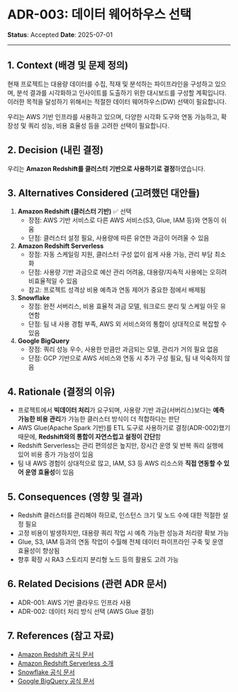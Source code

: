 # ADR-003: 데이터 웨어하우스 선택

**Status**: Accepted
**Date**: 2025-07-01

---

## 1. Context (배경 및 문제 정의)
현재 프로젝트는 대용량 데이터를 수집, 적재 및 분석하는 파이프라인을 구성하고 있으며,
분석 결과를 시각화하고 인사이트를 도출하기 위한 대시보드를 구성할 계획입니다.
이러한 목적을 달성하기 위해서는 적절한 데이터 웨어하우스(DW) 선택이 필요합니다.

우리는 AWS 기반 인프라를 사용하고 있으며, 다양한 시각화 도구와 연동 가능하고,
확장성 및 쿼리 성능, 비용 효율성 등을 고려한 선택이 필요합니다.

## 2. Decision (내린 결정)
우리는 **Amazon Redshift를 클러스터 기반으로 사용하기로 결정**하였습니다.

## 3. Alternatives Considered (고려했던 대안들)
1. **Amazon Redshift (클러스터 기반)** ✅ 선택
   - 장점: AWS 기반 서비스로 다른 AWS 서비스(S3, Glue, IAM 등)와 연동이 쉬움
   - 단점: 클러스터 설정 필요, 사용량에 따른 유연한 과금이 어려울 수 있음
2. **Amazon Redshift Serverless**
   - 장점: 자동 스케일링 지원, 클러스터 구성 없이 쉽게 사용 가능, 관리 부담 최소화
   - 단점: 사용량 기반 과금으로 예산 관리 어려움, 대용량/지속적 사용에는 오히려 비효율적일 수 있음
   - 참고: 프로젝트 성격상 비용 예측과 연동 제어가 중요한 점에서 배제됨
3. **Snowflake**
   - 장점: 완전 서버리스, 비용 효율적 과금 모델, 워크로드 분리 및 스케일 아웃 유연함
   - 단점: 팀 내 사용 경험 부족, AWS 외 서비스와의 통합이 상대적으로 복잡할 수 있음
4. **Google BigQuery**
   - 장점: 쿼리 성능 우수, 사용한 만큼만 과금되는 모델, 관리가 거의 필요 없음
   - 단점: GCP 기반으로 AWS 서비스와 연동 시 추가 구성 필요, 팀 내 익숙하지 않음

## 4. Rationale (결정의 이유)
- 프로젝트에서 **빅데이터 처리**가 요구되며, 사용량 기반 과금(서버리스)보다는 **예측 가능한 비용 관리**가 가능한 클러스터 방식이 더 적합하다는 판단
- AWS Glue(Apache Spark 기반)를 ETL 도구로 사용하기로 결정(ADR-002)했기 때문에, **Redshift와의 통합이 자연스럽고 설정이 간단**함
- Redshift Serverless는 관리 편의성은 높지만, 장시간 운영 및 반복 쿼리 실행에 있어 비용 증가 가능성이 있음
- 팀 내 AWS 경험이 상대적으로 많고, IAM, S3 등 AWS 리소스와 **직접 연동할 수 있어 운영 효율성**이 있음

## 5. Consequences (영향 및 결과)
- Redshift 클러스터를 관리해야 하므로, 인스턴스 크기 및 노드 수에 대한 적절한 설정 필요
- 고정 비용이 발생하지만, 대용량 쿼리 작업 시 예측 가능한 성능과 처리량 확보 가능
- Glue, S3, IAM 등과의 연동 작업이 수월해 전체 데이터 파이프라인 구축 및 운영 효율성이 향상됨
- 향후 확장 시 RA3 스토리지 분리형 노드 등의 활용도 고려 가능

## 6. Related Decisions (관련 ADR 문서)
- ADR-001: AWS 기반 클라우드 인프라 사용
- ADR-002: 데이터 처리 방식 선택 (AWS Glue 결정)

## 7. References (참고 자료)
- [Amazon Redshift 공식 문서](https://docs.aws.amazon.com/redshift/)
- [Amazon Redshift Serverless 소개](https://docs.aws.amazon.com/redshift/latest/mgmt/serverless-whatis.html)
- [Snowflake 공식 문서](https://docs.snowflake.com/)
- [Google BigQuery 공식 문서](https://cloud.google.com/bigquery)